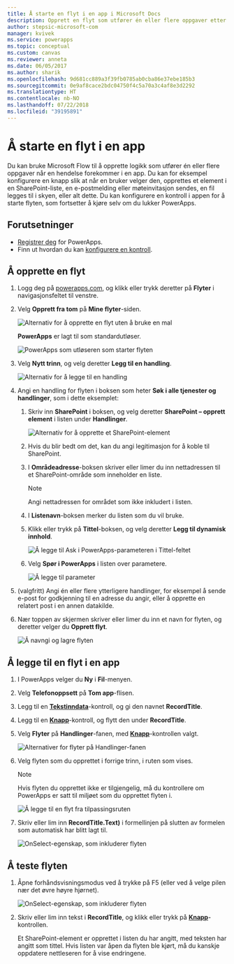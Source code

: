 ```yaml
---
title: Å starte en flyt i en app i Microsoft Docs
description: Opprett en flyt som utfører én eller flere oppgaver etter en hendelse som forekommer i en app, for eksempel at en bruker velger en knapp.
author: stepsic-microsoft-com
manager: kvivek
ms.service: powerapps
ms.topic: conceptual
ms.custom: canvas
ms.reviewer: anneta
ms.date: 06/05/2017
ms.author: sharik
ms.openlocfilehash: 9d681cc889a3f39fb0785ab0cba86e37ebe185b3
ms.sourcegitcommit: 0e9af8cace2bdc04750f4c5a70a3c4af8e3d2292
ms.translationtype: HT
ms.contentlocale: nb-NO
ms.lasthandoff: 07/22/2018
ms.locfileid: "39195891"
---
```

# <a name="start-a-flow-in-an-app"></a>Å starte en flyt i en app
Du kan bruke Microsoft Flow til å opprette logikk som utfører én eller flere oppgaver når en hendelse forekommer i en app. Du kan for eksempel konfigurere en knapp slik at når en bruker velger den, opprettes et element i en SharePoint-liste, en e-postmelding eller møteinvitasjon sendes, en fil legges til i skyen, eller alt dette. Du kan konfigurere en kontroll i appen for å starte flyten, som fortsetter å kjøre selv om du lukker PowerApps.

## <a name="prerequisites"></a>Forutsetninger

* [Registrer deg](../signup-for-powerapps.md) for PowerApps.
* Finn ut hvordan du kan [konfigurere en kontroll](add-configure-controls.md).

## <a name="create-a-flow"></a>Å opprette en flyt
1. Logg deg på [powerapps.com](http://web.powerapps.com?utm_source=padocs&utm_medium=linkinadoc&utm_campaign=referralsfromdoc), og klikk eller trykk deretter på **Flyter** i navigasjonsfeltet til venstre.

2. Velg **Opprett fra tom** på **Mine flyter**-siden.

    ![Alternativ for å opprette en flyt uten å bruke en mal](./media/using-logic-flows/create-from-blank.png)

    **PowerApps** er lagt til som standardutløser.

    ![PowerApps som utløseren som starter flyten](./media/using-logic-flows/set-trigger.png)

3. Velg **Nytt trinn**, og velg deretter **Legg til en handling**.

    ![Alternativ for å legge til en handling](./media/using-logic-flows/add-action.png)

4. Angi en handling for flyten i boksen som heter **Søk i alle tjenester og handlinger**, som i dette eksemplet:

   1. Skriv inn **SharePoint** i boksen, og velg deretter **SharePoint – opprett element** i listen under **Handlinger**.

       ![Alternativ for å opprette et SharePoint-element](./media/using-logic-flows/create-sharepoint-item.png)

   2. Hvis du blir bedt om det, kan du angi legitimasjon for å koble til SharePoint.

   3. I **Områdeadresse**-boksen skriver eller limer du inn nettadressen til et SharePoint-område som inneholder en liste.

       > [!NOTE]
      > Angi nettadressen for området som ikke inkludert i listen.

   4. I **Listenavn**-boksen merker du listen som du vil bruke.

   5. Klikk eller trykk på **Tittel**-boksen, og velg deretter **Legg til dynamisk innhold**.

       ![Å legge til Ask i PowerApps-parameteren i Tittel-feltet](./media/using-logic-flows/ask-in-powerapps.png)

   6. Velg **Spør i PowerApps** i listen over parametere.

       ![Å legge til parameter](./media/using-logic-flows/add-parameter.png)

5. (valgfritt) Angi én eller flere ytterligere handlinger, for eksempel å sende e-post for godkjenning til en adresse du angir, eller å opprette en relatert post i en annen datakilde.

6. Nær toppen av skjermen skriver eller limer du inn et navn for flyten, og deretter velger du **Opprett flyt**.

    ![Å navngi og lagre flyten](./media/using-logic-flows/name-flow.png)

## <a name="add-a-flow-to-an-app"></a>Å legge til en flyt i en app
1. I PowerApps velger du **Ny** i **Fil**-menyen.

2. Velg **Telefonoppsett** på **Tom app**-flisen.

3. Legg til en **[Tekstinndata](controls/control-text-input.md)**-kontroll, og gi den navnet **RecordTitle**.

4. Legg til en **[Knapp](controls/control-button.md)**-kontroll, og flytt den under **RecordTitle**.

5. Velg **Flyter** på **Handlinger**-fanen, med **[Knapp](controls/control-button.md)**-kontrollen valgt.

    ![Alternativer for flyter på Handlinger-fanen](./media/using-logic-flows/action-tab.png)

6. Velg flyten som du opprettet i forrige trinn, i ruten som vises.

    > [!NOTE]
   > Hvis flyten du opprettet ikke er tilgjengelig, må du kontrollere om PowerApps er satt til miljøet som du opprettet flyten i.

    ![Å legge til en flyt fra tilpassingsruten](./media/using-logic-flows/add-flow-from-pane.png)

7. Skriv eller lim inn **RecordTitle.Text)** i formellinjen på slutten av formelen som automatisk har blitt lagt til.

    ![OnSelect-egenskap, som inkluderer flyten](./media/using-logic-flows/onselect-with-flow.png)

## <a name="test-the-flow"></a>Å teste flyten
1. Åpne forhåndsvisningsmodus ved å trykke på F5 (eller ved å velge pilen nær det øvre høyre hjørnet).

    ![OnSelect-egenskap, som inkluderer flyten](./media/using-logic-flows/open-preview.png)

2. Skriv eller lim inn tekst i **RecordTitle**, og klikk eller trykk på **[Knapp](controls/control-button.md)**-kontrollen.

    Et SharePoint-element er opprettet i listen du har angitt, med teksten har angitt som tittel. Hvis listen var åpen da flyten ble kjørt, må du kanskje oppdatere nettleseren for å vise endringene.
